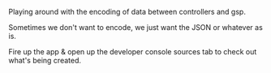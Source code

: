 Playing around with the encoding of data between controllers and gsp.

Sometimes we don't want to encode, we just want the JSON or whatever as is.

Fire up the app & open up the developer console sources tab to check out what's being created.